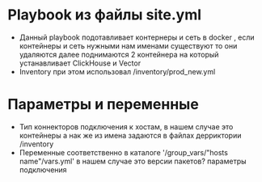 # Playbook из файлы site.yml
- Данный playbook подотавливает контернеры и сеть в docker , если контейнеры и сеть нужными нам именами существуют то они удаляются
далее поднимаются 2 контейнера на который устанавливает ClickHouse и Vector
- Inventory при этом использовал /inventory/prod_new.yml

# Параметры и переменные
- Тип коннекторов подключения к хостам, в нашем случае это контейнеры а нак же из имена задаются в файлах дерриктории /inventory
- Переменные соответственно в каталоге '/group_vars/"hosts name"/vars.yml' в нашем случае это версии пакетов? параметры подключения
